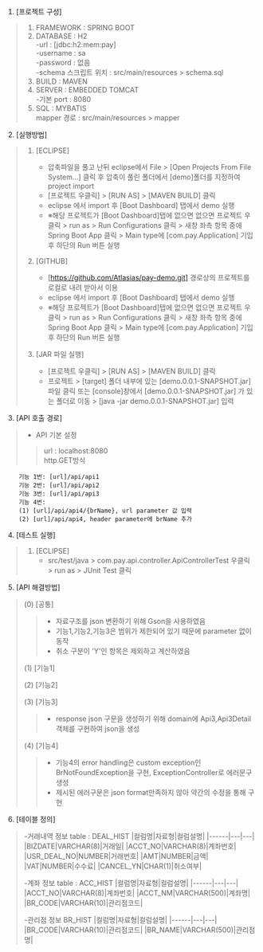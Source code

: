 1. [프로젝트 구성]

>1. FRAMEWORK : SPRING BOOT</br>
>2. DATABASE : H2</br>
>          -url : [jdbc:h2:mem:pay]</br>
>          -username : sa</br>
>          -password : 없음</br>
>          -schema 스크립트 위치 : src/main/resources &gt; schema.sql</br>
>3. BUILD : MAVEN</br>
>4. SERVER : EMBEDDED TOMCAT</br>
>          -기본 port : 8080</br>
>5. SQL : MYBATIS</br>
>      mapper 경로 : src/main/resources &gt; mapper</br>

2. [실행방법]
>		
>	1. [ECLIPSE]
>		- 압축파일을 풀고 난뒤 eclipse에서 File > [Open Projects From File System...] 클릭 후 압축이 풀린 폴더에서 [demo]폴더를 지정하여 project import
>		- [프로젝트 우클릭] > [RUN AS] > [MAVEN BUILD] 클릭
>		- eclipse 에서 import 후 [Boot Dashboard] 탭에서 demo 실행<br>
>		- ※해당 프로젝트가 [Boot Dashboard]탭에 없으면 없으면 프로젝트 우클릭 &gt; run as &gt; Run Configurations 클릭 &gt; 새창 좌측 항목 중에 Spring Boot App 클릭 &gt; Main type에 [com.pay.Application] 기입 후 하단의 Run 버튼 실행
>		
>	2. [GITHUB]
>		- [https://github.com/Atlasias/pay-demo.git] 경로상의 프로젝트를 로컬로 내려 받아서 이용
>		- eclipse 에서 import 후 [Boot Dashboard] 탭에서 demo 실행<br>
>		- ※해당 프로젝트가 [Boot Dashboard]탭에 없으면 없으면 프로젝트 우클릭 &gt; run as &gt; Run Configurations 클릭 &gt; 새창 좌측 항목 중에 Spring Boot App 클릭 &gt; Main type에 [com.pay.Application] 기입 후 하단의 Run 버튼 실행
>		
>	1. [JAR 파일 실행]
>		- [프로젝트 우클릭] > [RUN AS] > [MAVEN BUILD] 클릭
>		- 프로젝트 > [target] 폴더 내부에 있는 [demo.0.0.1-SNAPSHOT.jar] 파일 클릭 또는 [console]창에서 [demo.0.0.1-SNAPSHOT.jar] 가 있는 폴더로 이동 &gt; [java -jar demo.0.0.1-SNAPSHOT.jar] 입력
>

3. [API 호출 경로]
>	- API 기본 설정 
>>	url : localhost:8080<br>
>>	http.GET방식<br>
	
	    기능 1번: [url]/api/api1
	    기능 2번: [url]/api/api2
	    기능 3번: [url]/api/api3
	    기능 4번: 
		(1) [url]/api/api4/{brName}, url parameter 값 입력
		(2) [url]/api/api4, header parameter에 brName 추가

4. [테스트 실행] 
>	1. [ECLIPSE] 
>		- src/test/java &gt; com.pay.api.controller.ApiControllerTest 우클릭 &gt; run as &gt; JUnit Test 클릭

5. [API 해결방법]
>
>	(0) [공통]
>> - 자료구조를 json 변환하기 위해 Gson을 사용하였음 <br>
>> - 기능1,기능2,기능3은 범위가 제한되어 있기 때문에 parameter 없이 동작 <br>
>> - 취소 구분이 'Y'인 항목은 제외하고 계산하였음 <br>
>> 
>	(1) [기능1]
>>
>	(2) [기능2]
>>
>	(3) [기능3]
>> - response json 구문을 생성하기 위해 domain에 Api3,Api3Detail 객체를 구현하여 json을 생성 <br>
>> 
>	(4) [기능4]
>> - 기능4의 error handling은 custom exception인 BrNotFoundException을 구현, ExceptionController로 에러문구 생성 <br>
>> - 제시된 에러구문은 json format만족하지 않아 약간의 수정을 통해 구현 <br>
>

6. [테이블 정의]
>
>-거래내역 정보 table : DEAL_HIST
>|컬럼명|자료형|컬럼설명|
>|------|---|---|
>|BIZDATE|VARCHAR(8)|거래일|
>|ACCT_NO|VARCHAR(8)|계좌번호|
>|USR_DEAL_NO|NUMBER|거래번호|
>|AMT|NUMBER|금액|
>|VAT|NUMBER|수수료|
>|CANCEL_YN|CHAR(1)|취소여부|
> 
>-계좌 정보 table : ACC_HIST
>|컬럼명|자료형|컬럼설명|
>|------|---|---|
>|ACCT_NO|VARCHAR(8)|계좌번호|
>|ACCT_NM|VARCHAR(500)|계좌명|
>|BR_CODE|VARCHAR(10)|관리점코드|
>
>-관리점 정보 BR_HIST
>|컬럼명|자료형|컬럼설명|
>|------|---|---|
>|BR_CODE|VARCHAR(10)|관리점코드|
>|BR_NAME|VARCHAR(500)|관리점명|
>

